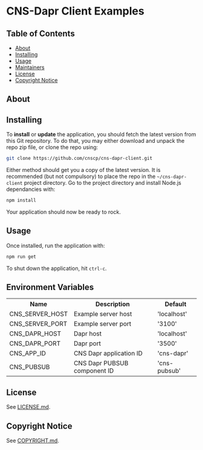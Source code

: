 # CNS-Dapr Client Examples

## Table of Contents

- [About](#about)
- [Installing](#installing)
- [Usage](#usage)
- [Maintainers](#maintainers)
- [License](#license)
- [Copyright Notice](#copyright-notice)

## About

## Installing

To **install** or **update** the application, you should fetch the latest version from this Git repository. To do that, you may either download and unpack the repo zip file, or clone the repo using:

```sh
git clone https://github.com/cnscp/cns-dapr-client.git
```

Either method should get you a copy of the latest version. It is recommended (but not compulsory) to place the repo in the `~/cns-dapr-client` project directory. Go to the project directory and install Node.js dependancies with:

```sh
npm install
```

Your application should now be ready to rock.

## Usage

Once installed, run the application with:

```sh
npm run get
```

To shut down the application, hit `ctrl-c`.

## Environment Variables

<table>
  <tr><th>Name</th><th>Description</th><th>Default</th></tr>
  <tr><td>CNS_SERVER_HOST</td><td>Example server host</td><td>'localhost'</td></tr>
  <tr><td>CNS_SERVER_PORT</td><td>Example server port</td><td>'3100'</td></tr>
  <tr><td>CNS_DAPR_HOST</td><td>Dapr host</td><td>'localhost'</td></tr>
  <tr><td>CNS_DAPR_PORT</td><td>Dapr port</td><td>'3500'</td></tr>
  <tr><td>CNS_APP_ID</td><td>CNS Dapr application ID</td><td>'cns-dapr'</td></tr>
  <tr><td>CNS_PUBSUB</td><td>CNS Dapr PUBSUB component ID</td><td>'cns-pubsub'</td></tr>
</table>

## License

See [LICENSE.md](./LICENSE.md).

## Copyright Notice

See [COPYRIGHT.md](./COPYRIGHT.md).
